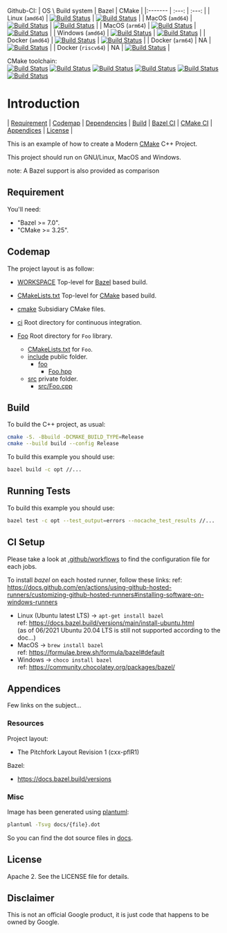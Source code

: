 Github-CI:
| OS \ Build system | Bazel | CMake |
|:------- | :---: | :---: |
| Linux (`amd64`) | [![Build Status][amd64_linux_bazel_status]][amd64_linux_bazel_link] | [![Build Status][amd64_linux_cmake_status]][amd64_linux_cmake_link] |
| MacOS (`amd64`) | [![Build Status][amd64_macos_bazel_status]][amd64_macos_bazel_link] | [![Build Status][amd64_macos_cmake_status]][amd64_macos_cmake_link] |
| MacOS (`arm64`) | [![Build Status][arm64_macos_bazel_status]][arm64_macos_bazel_link] | [![Build Status][arm64_macos_cmake_status]][arm64_macos_cmake_link] |
| Windows (`amd64`) | [![Build Status][amd64_windows_bazel_status]][amd64_windows_bazel_link] | [![Build Status][amd64_windows_cmake_status]][amd64_windows_cmake_link] |
| Docker (`amd64`)  | [![Build Status][amd64_docker_bazel_status]][amd64_docker_bazel_link] | [![Build Status][amd64_docker_cmake_status]][amd64_docker_cmake_link] |
| Docker (`arm64`)  | NA | [![Build Status][arm64_docker_cmake_status]][arm64_docker_cmake_link] |
| Docker (`riscv64`)  | NA | [![Build Status][riscv64_docker_cmake_status]][riscv64_docker_cmake_link] |

[amd64_linux_bazel_status]: ./../../actions/workflows/amd64_linux_bazel.yml/badge.svg
[amd64_linux_bazel_link]: ./../../actions/workflows/amd64_linux_bazel.yml
[amd64_macos_bazel_status]: ./../../actions/workflows/amd64_macos_bazel.yml/badge.svg
[amd64_macos_bazel_link]: ./../../actions/workflows/amd64_macos_bazel.yml
[arm64_macos_bazel_status]: ./../../actions/workflows/arm64_macos_bazel.yml/badge.svg
[arm64_macos_bazel_link]: ./../../actions/workflows/arm64_macos_bazel.yml
[amd64_windows_bazel_status]: ./../../actions/workflows/amd64_windows_bazel.yml/badge.svg
[amd64_windows_bazel_link]: ./../../actions/workflows/amd64_windows_bazel.yml
[amd64_docker_bazel_status]: ./../../actions/workflows/amd64_docker_bazel.yml/badge.svg
[amd64_docker_bazel_link]: ./../../actions/workflows/amd64_docker_bazel.yml

[amd64_linux_cmake_status]: ./../../actions/workflows/amd64_linux_cmake.yml/badge.svg
[amd64_linux_cmake_link]: ./../../actions/workflows/amd64_linux_cmake.yml
[amd64_macos_cmake_status]: ./../../actions/workflows/amd64_macos_cmake.yml/badge.svg
[amd64_macos_cmake_link]: ./../../actions/workflows/amd64_macos_cmake.yml
[arm64_macos_cmake_status]: ./../../actions/workflows/arm64_macos_cmake.yml/badge.svg
[arm64_macos_cmake_link]: ./../../actions/workflows/arm64_macos_cmake.yml
[amd64_windows_cmake_status]: ./../../actions/workflows/amd64_windows_cmake.yml/badge.svg
[amd64_windows_cmake_link]: ./../../actions/workflows/amd64_windows_cmake.yml
[amd64_docker_cmake_status]: ./../../actions/workflows/amd64_docker_cmake.yml/badge.svg
[amd64_docker_cmake_link]: ./../../actions/workflows/amd64_docker_cmake.yml
[arm64_docker_cmake_status]: ./../../actions/workflows/arm64_docker_cmake.yml/badge.svg
[arm64_docker_cmake_link]: ./../../actions/workflows/arm64_docker_cmake.yml
[riscv64_docker_cmake_status]: ./../../actions/workflows/riscv64_docker_cmake.yml/badge.svg
[riscv64_docker_cmake_link]: ./../../actions/workflows/riscv64_docker_cmake.yml

CMake toolchain:<br>
[![Build Status][arm_toolchain_status]][arm_toolchain_link]
[![Build Status][aarch64_toolchain_status]][aarch64_toolchain_link]
[![Build Status][mips_toolchain_status]][mips_toolchain_link]
[![Build Status][mips64_toolchain_status]][mips64_toolchain_link]
[![Build Status][powerpc_toolchain_status]][powerpc_toolchain_link]
[![Build Status][riscv64_toolchain_status]][riscv64_toolchain_link]<br>

[arm_toolchain_status]: ./../../actions/workflows/arm_toolchain.yml/badge.svg
[arm_toolchain_link]: ./../../actions/workflows/arm_toolchain.yml
[aarch64_toolchain_status]: ./../../actions/workflows/aarch64_toolchain.yml/badge.svg
[aarch64_toolchain_link]: ./../../actions/workflows/aarch64_toolchain.yml
[mips_toolchain_status]: ./../../actions/workflows/mips_toolchain.yml/badge.svg
[mips_toolchain_link]: ./../../actions/workflows/mips_toolchain.yml
[mips64_toolchain_status]: ./../../actions/workflows/mips64_toolchain.yml/badge.svg
[mips64_toolchain_link]: ./../../actions/workflows/mips64_toolchain.yml
[powerpc_toolchain_status]: ./../../actions/workflows/powerpc_toolchain.yml/badge.svg
[powerpc_toolchain_link]: ./../../actions/workflows/powerpc_toolchain.yml
[riscv64_toolchain_status]: ./../../actions/workflows/riscv64_toolchain.yml/badge.svg
[riscv64_toolchain_link]: ./../../actions/workflows/riscv64_toolchain.yml

# Introduction

<nav for="project"> |
<a href="#requirement">Requirement</a> |
<a href="#codemap">Codemap</a> |
<a href="#dependencies">Dependencies</a> |
<a href="#build">Build</a> |
<a href="bazel/README.md">Bazel CI</a> |
<a href="cmake/README.md">CMake CI</a> |
<a href="#appendices">Appendices</a> |
<a href="#license">License</a> |
</nav>

This is an example of how to create a Modern [CMake](https://cmake.org/) C++ Project.

This project should run on GNU/Linux, MacOS and Windows.

note: A Bazel support is also provided as comparison

## Requirement

You'll need:

* "Bazel >= 7.0".
* "CMake >= 3.25".

## Codemap

The project layout is as follow:

* [WORKSPACE](WORKSPACE) Top-level for [Bazel](https://bazel.build) based build.
* [CMakeLists.txt](CMakeLists.txt) Top-level for [CMake](https://cmake.org/cmake/help/latest/) based build.
* [cmake](cmake) Subsidiary CMake files.

* [ci](ci) Root directory for continuous integration.

* [Foo](Foo) Root directory for `Foo` library.
  * [CMakeLists.txt](Foo/CMakeLists.txt) for `Foo`.
  * [include](Foo/include) public folder.
    * [foo](Foo/include/foo)
      * [Foo.hpp](Foo/include/foo/Foo.hpp)
  * [src](Foo/src) private folder.
    * [src/Foo.cpp](Foo/src/Foo.cpp)

## Build

To build the C++ project, as usual:
```sh
cmake -S. -Bbuild -DCMAKE_BUILD_TYPE=Release
cmake --build build --config Release
```

To build this example you should use:

```sh
bazel build -c opt //...
```

## Running Tests

To build this example you should use:

```sh
bazel test -c opt --test_output=errors --nocache_test_results //...
```

## CI Setup

Please take a look at [.github/workflows](.github/workflows) to find the configuration file for each jobs.

To install *bazel* on each hosted runner, follow these links:
ref: https://docs.github.com/en/actions/using-github-hosted-runners/customizing-github-hosted-runners#installing-software-on-windows-runners

* Linux (Ubuntu latest LTS) -> `apt-get install bazel`<br>
  ref: https://docs.bazel.build/versions/main/install-ubuntu.html<br>
  (as of 06/2021 Ubuntu 20.04 LTS is still not supported according to the doc...)
* MacOS -> `brew install bazel`<br>
  ref: https://formulae.brew.sh/formula/bazel#default
* Windows -> `choco install bazel`<br>
  ref: https://community.chocolatey.org/packages/bazel/

## Appendices

Few links on the subject...

### Resources

Project layout:

* The Pitchfork Layout Revision 1 (cxx-pflR1)

Bazel:

* https://docs.bazel.build/versions

### Misc

Image has been generated using [plantuml](http://plantuml.com/):

```bash
plantuml -Tsvg docs/{file}.dot
```
So you can find the dot source files in [docs](docs).

## License

Apache 2. See the LICENSE file for details.

## Disclaimer

This is not an official Google product, it is just code that happens to be
owned by Google.
